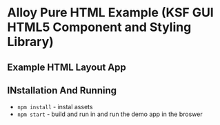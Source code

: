 Alloy Pure HTML Example (KSF GUI HTML5 Component and Styling Library)
===========

## Example HTML Layout App


## INstallation And Running
- `npm install` - instal assets
- `npm start` - build and run in and run the demo app in the broswer